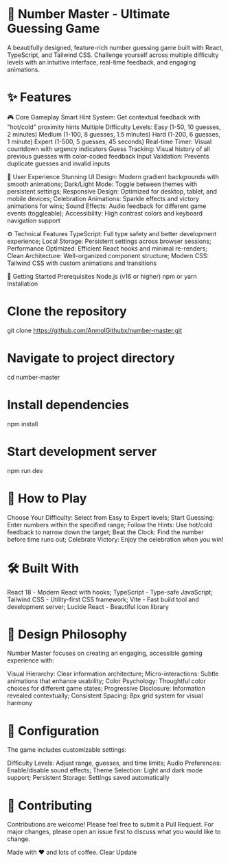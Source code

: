 # 🎯 Number Master - Ultimate Guessing Game
A beautifully designed, feature-rich number guessing game built with React, TypeScript, and Tailwind CSS. Challenge yourself across multiple difficulty levels with an intuitive interface, real-time feedback, and engaging animations.

# ✨ Features

🎮 Core Gameplay
Smart Hint System: Get contextual feedback with "hot/cold" proximity hints
Multiple Difficulty Levels:
Easy (1-50, 10 guesses, 2 minutes)
Medium (1-100, 8 guesses, 1.5 minutes)
Hard (1-200, 6 guesses, 1 minute)
Expert (1-500, 5 guesses, 45 seconds)
Real-time Timer: Visual countdown with urgency indicators
Guess Tracking: Visual history of all previous guesses with color-coded feedback
Input Validation: Prevents duplicate guesses and invalid inputs

🎨 User Experience
Stunning UI Design: Modern gradient backgrounds with smooth animations; 
Dark/Light Mode: Toggle between themes with persistent settings; 
Responsive Design: Optimized for desktop, tablet, and mobile devices; 
Celebration Animations: Sparkle effects and victory animations for wins; 
Sound Effects: Audio feedback for different game events (toggleable); 
Accessibility: High contrast colors and keyboard navigation support

⚙️ Technical Features
TypeScript: Full type safety and better development experience; 
Local Storage: Persistent settings across browser sessions; 
Performance Optimized: Efficient React hooks and minimal re-renders; 
Clean Architecture: Well-organized component structure; 
Modern CSS: Tailwind CSS with custom animations and transitions

🚀 Getting Started
Prerequisites
Node.js (v16 or higher)
npm or yarn
Installation

# Clone the repository
git clone https://github.com/AnmolGithubx/number-master.git

# Navigate to project directory
cd number-master

# Install dependencies
npm install

# Start development server
npm run dev

# 🎯 How to Play
Choose Your Difficulty: Select from Easy to Expert levels; 
Start Guessing: Enter numbers within the specified range; 
Follow the Hints: Use hot/cold feedback to narrow down the target; 
Beat the Clock: Find the number before time runs out; 
Celebrate Victory: Enjoy the celebration when you win!

# 🛠️ Built With
React 18 - Modern React with hooks; 
TypeScript - Type-safe JavaScript; 
Tailwind CSS - Utility-first CSS framework; 
Vite - Fast build tool and development server; 
Lucide React - Beautiful icon library

# 🎨 Design Philosophy
Number Master focuses on creating an engaging, accessible gaming experience with:

Visual Hierarchy: Clear information architecture; 
Micro-interactions: Subtle animations that enhance usability; 
Color Psychology: Thoughtful color choices for different game states; 
Progressive Disclosure: Information revealed contextually; 
Consistent Spacing: 8px grid system for visual harmony

# 🔧 Configuration
The game includes customizable settings:

Difficulty Levels: Adjust range, guesses, and time limits; 
Audio Preferences: Enable/disable sound effects; 
Theme Selection: Light and dark mode support; 
Persistent Storage: Settings saved automatically

# 🤝 Contributing
Contributions are welcome! Please feel free to submit a Pull Request. For major changes, please open an issue first to discuss what you would like to change.


Made with ❤️ and lots of coffee.
Clear
Update



